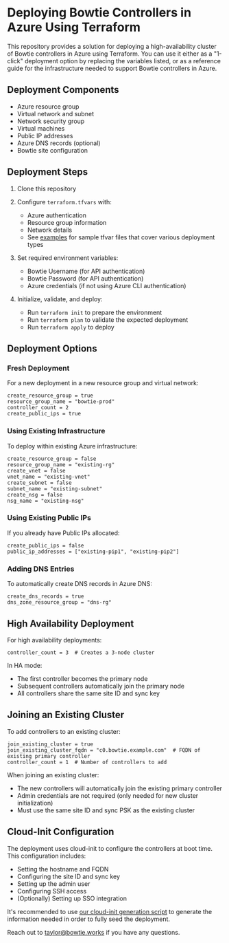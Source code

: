 # Deploying Bowtie Controllers in Azure Using Terraform

This repository provides a solution for deploying a high-availability cluster of Bowtie controllers in Azure using Terraform. You can use it either as a "1-click" deployment option by replacing the variables listed, or as a reference guide for the infrastructure needed to support Bowtie controllers in Azure.

## Deployment Components

- Azure resource group
- Virtual network and subnet
- Network security group
- Virtual machines
- Public IP addresses
- Azure DNS records (optional)
- Bowtie site configuration

## Deployment Steps

1. Clone this repository

2. Configure `terraform.tfvars` with:
   - Azure authentication 
   - Resource group information
   - Network details
   - See [examples](./examples/) for sample tfvar files that cover various deployment types

3. Set required environment variables:
   - Bowtie Username (for API authentication)
   - Bowtie Password (for API authentication)
   - Azure credentials (if not using Azure CLI authentication)

4. Initialize, validate, and deploy:
   - Run `terraform init` to prepare the environment
   - Run `terraform plan` to validate the expected deployment
   - Run `terraform apply` to deploy

## Deployment Options

### Fresh Deployment

For a new deployment in a new resource group and virtual network:

```hcl
create_resource_group = true
resource_group_name = "bowtie-prod"
controller_count = 2
create_public_ips = true
```

### Using Existing Infrastructure

To deploy within existing Azure infrastructure:

```hcl
create_resource_group = false
resource_group_name = "existing-rg"
create_vnet = false
vnet_name = "existing-vnet"
create_subnet = false
subnet_name = "existing-subnet"
create_nsg = false
nsg_name = "existing-nsg"
```

### Using Existing Public IPs

If you already have Public IPs allocated:

```hcl
create_public_ips = false
public_ip_addresses = ["existing-pip1", "existing-pip2"]
```

### Adding DNS Entries

To automatically create DNS records in Azure DNS:

```hcl
create_dns_records = true
dns_zone_resource_group = "dns-rg"
```

## High Availability Deployment

For high availability deployments:

```hcl
controller_count = 3  # Creates a 3-node cluster
```

In HA mode:
- The first controller becomes the primary node
- Subsequent controllers automatically join the primary node
- All controllers share the same site ID and sync key

## Joining an Existing Cluster

To add controllers to an existing cluster:

```hcl
join_existing_cluster = true
join_existing_cluster_fqdn = "c0.bowtie.example.com"  # FQDN of existing primary controller
controller_count = 1  # Number of controllers to add
```

When joining an existing cluster:
- The new controllers will automatically join the existing primary controller
- Admin credentials are not required (only needed for new cluster initialization)
- Must use the same site ID and sync PSK as the existing cluster

## Cloud-Init Configuration

The deployment uses cloud-init to configure the controllers at boot time. This configuration includes:

- Setting the hostname and FQDN
- Configuring the site ID and sync key
- Setting up the admin user
- Configuring SSH access
- (Optionally) Setting up SSO integration

It's recommended to use [our cloud-init generation script](https://github.com/bowtieworks/cloud-init-gen) to generate the information needed in order to fully seed the deployment.

Reach out to taylor@bowtie.works if you have any questions.